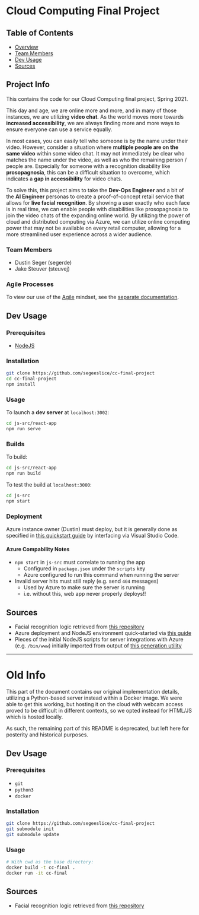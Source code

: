 # Cloud Computing Final Project

## Table of Contents

- [Overview](#overview)
- [Team Members](#team-members)
- [Dev Usage](#dev-usage)
- [Sources](#sources)

## Project Info

This contains the code for our Cloud Computing final project, Spring 2021.

This day and age, we are online more and more, and in many of those instances,
we are utilizing **video chat**. As the world moves more towards **increased
accessibility**, we are always finding more and more ways to ensure everyone can
use a service equally.

In most cases, you can easily tell who someone is by the name under their video.
However, consider a situation where **multiple people are on the same video**
within some video chat. It may not immediately be clear who matches the name
under the video, as well as who the remaining person / people are. Especially
for someone with a recognition disability like **prosopagnosia**, this can be a
difficult situation to overcome, which indicates a **gap in accessibility** for
video chats.

To solve this, this project aims to take the **Dev-Ops Engineer** and a bit of
the **AI Engineer** personas to create a proof-of-concept retail service that
allows for **live facial recognition**. By showing a user exactly who each face
is in real time, we can enable people with disabilities like prosopagnosia to
join the video chats of the expanding online world. By utilizing the power of
cloud and distributed computing via Azure, we can utilize online computing power
that may not be available on every retail computer, allowing for a more
streamlined user experience across a wider audience.

### Team Members

- Dustin Seger (segerde)
- Jake Steuver (steuvej)

### Agile Processes

To view our use of the [Agile](https://www.agilealliance.org/agile101/) mindset,
see the [separate documentation](docs/).

## Dev Usage

### Prerequisites

- [NodeJS](https://nodejs.org/en/)

### Installation

``` sh
git clone https://github.com/segeeslice/cc-final-project
cd cc-final-project
npm install
```

### Usage

To launch a **dev server** at `localhost:3002`:

``` sh
cd js-src/react-app
npm run serve
```

### Builds

To build:

``` sh
cd js-src/react-app
npm run build
```

To test the build at `localhost:3000`:

``` sh
cd js-src
npm start
```

### Deployment

Azure instance owner (Dustin) must deploy, but it is generally done as specified
in [this quickstart
guide](https://docs.microsoft.com/en-us/azure/app-service/quickstart-nodejs?pivots=platform-linux)
by interfacing via Visual Studio Code.

#### Azure Compability Notes

- `npm start` in `js-src` must correlate to running the app
    - Configured in `package.json` under the `scripts` key
    - Azure configured to run this command when running the server
- Invalid server hits must still reply (e.g. send `404` messages)
    - Used by Azure to make sure the server is running
    - i.e. without this, web app never properly deploys!!

## Sources

- Facial recognition logic retrieved from [this
  repository](https://github.com/justadudewhohacks/face-api.js/)
- Azure deployment and NodeJS environment quick-started via [this
  guide](https://docs.microsoft.com/en-us/azure/app-service/quickstart-nodejs?pivots=platform-linux)
- Pieces of the initial NodeJS scripts for server integrations with Azure (e.g.
  `/bin/www`) initially imported from output of [this generation
  utility](https://expressjs.com/en/starter/generator.html)

---

# Old Info

This part of the document contains our original implementation details,
utilizing a Python-based server instead within a Docker image. We were able to
get this working, but hosting it on the cloud with webcam access proved to be
difficult in different contexts, so we opted instead for HTML/JS which is hosted
locally.

As such, the remaining part of this README is deprecated, but left here for
posterity and historical purposes.

## Dev Usage

### Prerequisites

- `git`
- `python3`
- `docker`

### Installation

``` sh
git clone https://github.com/segeeslice/cc-final-project
git submodule init
git submodule update
```

### Usage

``` sh
# With cwd as the base directory:
docker build -t cc-final .
docker run -it cc-final
```

## Sources

- Facial recognition logic retrieved from [this
  repository](https://github.com/ageitgey/face_recognition)
